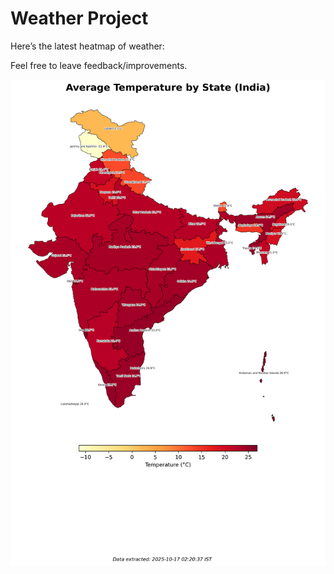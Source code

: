# Weather Project

Here’s the latest heatmap of weather:

Feel free to leave feedback/improvements.

![India Heatmap](docs/assets/india_heatmap.png?v=F15A9F)
